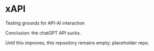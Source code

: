 # xAPI
Testing grounds for API-AI interaction

Conclusion: the chatGPT API sucks.

Until this improves, this repository remains empty; placeholder repo.
